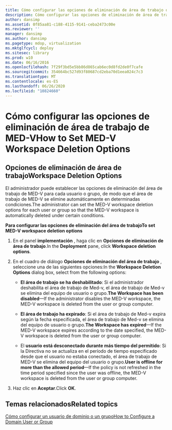 ```yaml
---
title: Cómo configurar las opciones de eliminación de área de trabajo de MED-V
description: Cómo configurar las opciones de eliminación de área de trabajo de MED-V
author: dansimp
ms.assetid: 0f85aa81-c188-4115-9141-ceba2473c00e
ms.reviewer: ''
manager: dansimp
ms.author: dansimp
ms.pagetype: mdop, virtualization
ms.mktglfcycl: deploy
ms.sitesec: library
ms.prod: w10
ms.date: 06/16/2016
ms.openlocfilehash: 7f29f3bd5e5bb86d865cab6ec0d8fd2de0f7cafe
ms.sourcegitcommit: 354664bc527d93f80687cd2eba70d1eea024c7c3
ms.translationtype: MT
ms.contentlocale: es-ES
ms.lasthandoff: 06/26/2020
ms.locfileid: "10824660"
---
```

# <span data-ttu-id="cb4df-103">Cómo configurar las opciones de eliminación de área de trabajo de MED-V</span><span class="sxs-lookup"><span data-stu-id="cb4df-103">How to Set MED-V Workspace Deletion Options</span></span>


## <span data-ttu-id="cb4df-104">Opciones de eliminación de área de trabajo</span><span class="sxs-lookup"><span data-stu-id="cb4df-104">Workspace Deletion Options</span></span>


<span data-ttu-id="cb4df-105">El administrador puede establecer las opciones de eliminación del área de trabajo de MED-V para cada usuario o grupo, de modo que el área de trabajo de MED-V se elimine automáticamente en determinadas condiciones.</span><span class="sxs-lookup"><span data-stu-id="cb4df-105">The administrator can set the MED-V workspace deletion options for each user or group so that the MED-V workspace is automatically deleted under certain conditions.</span></span>

**<span data-ttu-id="cb4df-106">Para configurar las opciones de eliminación del área de trabajo</span><span class="sxs-lookup"><span data-stu-id="cb4df-106">To set MED-V workspace deletion options</span></span>**

1.  <span data-ttu-id="cb4df-107">En el panel **implementación** , haga clic en **Opciones de eliminación de área de trabajo**.</span><span class="sxs-lookup"><span data-stu-id="cb4df-107">In the **Deployment** pane, click **Workspace deletion options**.</span></span>

2.  <span data-ttu-id="cb4df-108">En el cuadro de diálogo **Opciones de eliminación del área de trabajo** , seleccione una de las siguientes opciones:</span><span class="sxs-lookup"><span data-stu-id="cb4df-108">In the **Workspace Deletion Options** dialog box, select from the following options:</span></span>

    -   <span data-ttu-id="cb4df-109">**El área de trabajo se ha deshabilitado**: Si el administrador deshabilita el área de trabajo de Med-v, el área de trabajo de Med-v se elimina del equipo de usuario o grupo.</span><span class="sxs-lookup"><span data-stu-id="cb4df-109">**The Workspace has been disabled**—If the administrator disables the MED-V workspace, the MED-V workspace is deleted from the user or group computer.</span></span>

    -   <span data-ttu-id="cb4df-110">**El área de trabajo ha expirado**: Si el área de trabajo de Med-v expira según la fecha especificada, el área de trabajo de Med-v se elimina del equipo de usuario o grupo.</span><span class="sxs-lookup"><span data-stu-id="cb4df-110">**The Workspace has expired**—If the MED-V workspace expires according to the date specified, the MED-V workspace is deleted from the user or group computer.</span></span>

    -   <span data-ttu-id="cb4df-111">El **usuario está desconectado durante más tiempo del permitido**: Si la Directiva no se actualiza en el período de tiempo especificado desde que el usuario no estaba conectado, el área de trabajo de MED-V se elimina del equipo del usuario o grupo.</span><span class="sxs-lookup"><span data-stu-id="cb4df-111">**User is offline for more than the allowed period**—If the policy is not refreshed in the time period specified since the user was offline, the MED-V workspace is deleted from the user or group computer.</span></span>

3.  <span data-ttu-id="cb4df-112">Haz clic en **Aceptar**.</span><span class="sxs-lookup"><span data-stu-id="cb4df-112">Click **OK**.</span></span>

## <span data-ttu-id="cb4df-113">Temas relacionados</span><span class="sxs-lookup"><span data-stu-id="cb4df-113">Related topics</span></span>


[<span data-ttu-id="cb4df-114">Cómo configurar un usuario de dominio o un grupo</span><span class="sxs-lookup"><span data-stu-id="cb4df-114">How to Configure a Domain User or Group</span></span>](how-to-configure-a-domain-user-or-groupmedvv2.md)

 

 





